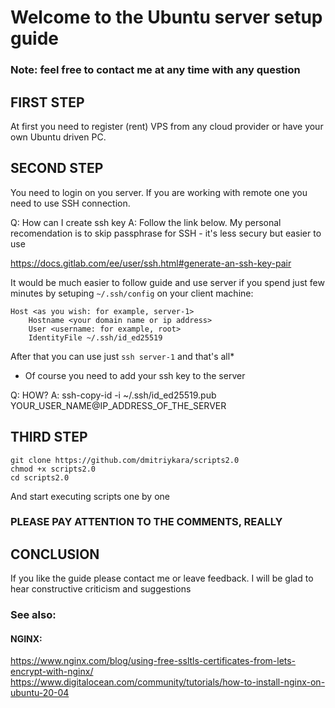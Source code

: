 # Welcome to the Ubuntu server setup guide

### Note: feel free to contact me at any time with any question

## FIRST STEP

At first you need to register (rent) VPS from any cloud provider or have your own Ubuntu driven PC.

## SECOND STEP 
You need to login on you server. If you are working with remote one you need to use SSH connection.

Q: How can I create ssh key
A: Follow the link below. My personal recomendation is to skip passphrase for SSH - it's less secury but easier to use

https://docs.gitlab.com/ee/user/ssh.html#generate-an-ssh-key-pair 


It would be much easier to follow guide and use server if you spend just few minutes by setuping `~/.ssh/config` on your client machine:

```
Host <as you wish: for example, server-1>
	Hostname <your domain name or ip address>
	User <username: for example, root>
	IdentityFile ~/.ssh/id_ed25519
```

After that you can use just `ssh server-1` and that's all*

* Of course you need to add your ssh key to the server

Q: HOW?
A: ssh-copy-id -i ~/.ssh/id_ed25519.pub YOUR_USER_NAME@IP_ADDRESS_OF_THE_SERVER

## THIRD STEP

```
git clone https://github.com/dmitriykara/scripts2.0
chmod +x scripts2.0
cd scripts2.0
```

And start executing scripts one by one
### PLEASE PAY ATTENTION TO THE COMMENTS, REALLY

## CONCLUSION

If you like the guide please contact me or leave feedback. I will be glad to hear constructive criticism and suggestions

###  See also:

#### NGINX:
https://www.nginx.com/blog/using-free-ssltls-certificates-from-lets-encrypt-with-nginx/
https://www.digitalocean.com/community/tutorials/how-to-install-nginx-on-ubuntu-20-04
